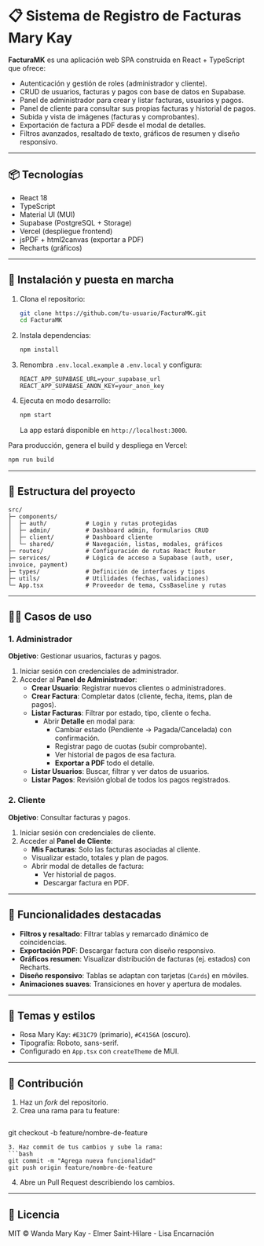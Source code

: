 # 📋 Sistema de Registro de Facturas Mary Kay

**FacturaMK** es una aplicación web SPA construida en React + TypeScript que ofrece:

- Autenticación y gestión de roles (administrador y cliente).
- CRUD de usuarios, facturas y pagos con base de datos en Supabase.
- Panel de administrador para crear y listar facturas, usuarios y pagos.
- Panel de cliente para consultar sus propias facturas y historial de pagos.
- Subida y vista de imágenes (facturas y comprobantes).
- Exportación de factura a PDF desde el modal de detalles.
- Filtros avanzados, resaltado de texto, gráficos de resumen y diseño responsivo.

---

## 📦 Tecnologías

- React 18
- TypeScript
- Material UI (MUI)
- Supabase (PostgreSQL + Storage)
- Vercel (despliegue frontend)
- jsPDF + html2canvas (exportar a PDF)
- Recharts (gráficos)

---

## 🚀 Instalación y puesta en marcha

1. Clona el repositorio:
   ```bash
   git clone https://github.com/tu-usuario/FacturaMK.git
   cd FacturaMK
   ```
2. Instala dependencias:
   ```bash
   npm install
   ```
3. Renombra `.env.local.example` a `.env.local` y configura:
   ```dotenv
   REACT_APP_SUPABASE_URL=your_supabase_url
   REACT_APP_SUPABASE_ANON_KEY=your_anon_key
   ```
4. Ejecuta en modo desarrollo:
   ```bash
   npm start
   ```
   La app estará disponible en `http://localhost:3000`.

Para producción, genera el build y despliega en Vercel:
```bash
npm run build
``` 

---

## 📂 Estructura del proyecto

```text
src/
├─ components/
│  ├─ auth/           # Login y rutas protegidas
│  ├─ admin/          # Dashboard admin, formularios CRUD
│  ├─ client/         # Dashboard cliente
│  └─ shared/         # Navegación, listas, modales, gráficos
├─ routes/            # Configuración de rutas React Router
├─ services/          # Lógica de acceso a Supabase (auth, user, invoice, payment)
├─ types/             # Definición de interfaces y tipos
├─ utils/             # Utilidades (fechas, validaciones)
└─ App.tsx            # Proveedor de tema, CssBaseline y rutas
```

---

## 🧑‍💼 Casos de uso

### 1. Administrador

**Objetivo**: Gestionar usuarios, facturas y pagos.

1. Iniciar sesión con credenciales de administrador.
2. Acceder al **Panel de Administrador**:
   - **Crear Usuario**: Registrar nuevos clientes o administradores.
   - **Crear Factura**: Completar datos (cliente, fecha, items, plan de pagos).
   - **Listar Facturas**: Filtrar por estado, tipo, cliente o fecha.
     - Abrir **Detalle** en modal para:
       - Cambiar estado (Pendiente → Pagada/Cancelada) con confirmación.
       - Registrar pago de cuotas (subir comprobante).
       - Ver historial de pagos de esa factura.
       - **Exportar a PDF** todo el detalle.
   - **Listar Usuarios**: Buscar, filtrar y ver datos de usuarios.
   - **Listar Pagos**: Revisión global de todos los pagos registrados.

### 2. Cliente

**Objetivo**: Consultar facturas y pagos.

1. Iniciar sesión con credenciales de cliente.
2. Acceder al **Panel de Cliente**:
   - **Mis Facturas**: Solo las facturas asociadas al cliente.
   - Visualizar estado, totales y plan de pagos.
   - Abrir modal de detalles de factura:
     - Ver historial de pagos.
     - Descargar factura en PDF.

---

## 🔧 Funcionalidades destacadas

- **Filtros y resaltado**: Filtrar tablas y remarcado dinámico de coincidencias.
- **Exportación PDF**: Descargar factura con diseño responsivo.
- **Gráficos resumen**: Visualizar distribución de facturas (ej. estados) con Recharts.
- **Diseño responsivo**: Tablas se adaptan con tarjetas (`Cards`) en móviles.
- **Animaciones suaves**: Transiciones en hover y apertura de modales.

---

## 🌈 Temas y estilos

- Rosa Mary Kay: `#E31C79` (primario), `#C4156A` (oscuro).
- Tipografía: Roboto, sans-serif.
- Configurado en `App.tsx` con `createTheme` de MUI.

---

## 📖 Contribución

1. Haz un _fork_ del repositorio.
2. Crea una rama para tu feature:
   ```bash
git checkout -b feature/nombre-de-feature
   ```
3. Haz commit de tus cambios y sube la rama:
   ```bash
git commit -m "Agrega nueva funcionalidad"
git push origin feature/nombre-de-feature
   ```
4. Abre un Pull Request describiendo los cambios.

---

## 📄 Licencia

MIT © Wanda Mary Kay - Elmer Saint-Hilare - Lisa Encarnación


